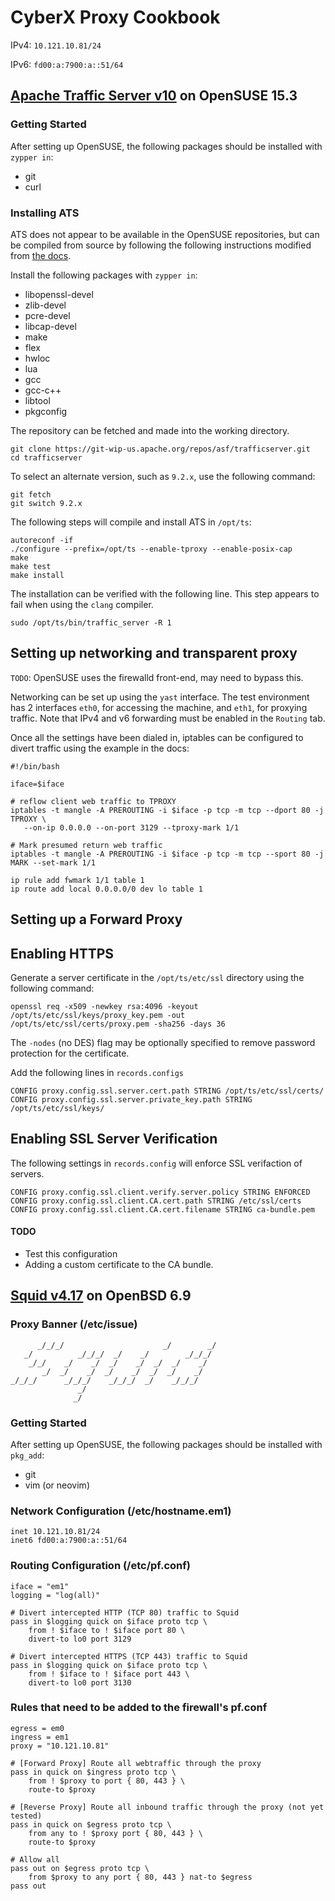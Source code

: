 # CyberX Proxy Cookbook

IPv4: `10.121.10.81/24`

IPv6: `fd00:a:7900:a::51/64`


## [Apache Traffic Server v10](https://trafficserver.apache.org/) on OpenSUSE 15.3

### Getting Started
After setting up OpenSUSE, the following packages should be installed with `zypper in`:
- git
- curl

### Installing ATS
ATS does not appear to be available in the OpenSUSE repositories, but can be compiled from source by following the following instructions modified from [the docs](https://docs.trafficserver.apache.org/en/latest/getting-started/index.en.html#installing-from-source-code).

Install the following packages with `zypper in`:
- libopenssl-devel
- zlib-devel
- pcre-devel
- libcap-devel
- make
- flex
- hwloc
- lua
- gcc
- gcc-c++
- libtool
- pkgconfig

The repository can be fetched and made into the working directory.
```
git clone https://git-wip-us.apache.org/repos/asf/trafficserver.git
cd trafficserver
```

To select an alternate version, such as `9.2.x`, use the following command:
```
git fetch
git switch 9.2.x
```

The following steps will compile and install ATS in `/opt/ts`:
```
autoreconf -if
./configure --prefix=/opt/ts --enable-tproxy --enable-posix-cap
make
make test
make install
```

The installation can be verified with the following line. This step appears to fail when using the `clang` compiler.
```
sudo /opt/ts/bin/traffic_server -R 1
```

## Setting up networking and transparent proxy
`TODO`: OpenSUSE uses the firewalld front-end, may need to bypass this.

Networking can be set up using the `yast` interface. The test environment has 2 interfaces `eth0`, for accessing the machine, and `eth1`, for proxying traffic. Note that IPv4 and v6 forwarding must be enabled in the `Routing` tab.

Once all the settings have been dialed in, iptables can be configured to divert traffic using the example in the docs:
```
#!/bin/bash

iface=$iface

# reflow client web traffic to TPROXY
iptables -t mangle -A PREROUTING -i $iface -p tcp -m tcp --dport 80 -j TPROXY \
   --on-ip 0.0.0.0 --on-port 3129 --tproxy-mark 1/1

# Mark presumed return web traffic
iptables -t mangle -A PREROUTING -i $iface -p tcp -m tcp --sport 80 -j MARK --set-mark 1/1

ip rule add fwmark 1/1 table 1
ip route add local 0.0.0.0/0 dev lo table 1
```

## Setting up a Forward Proxy

## Enabling HTTPS
Generate a server certificate in the `/opt/ts/etc/ssl` directory using the following command:
```
openssl req -x509 -newkey rsa:4096 -keyout /opt/ts/etc/ssl/keys/proxy_key.pem -out /opt/ts/etc/ssl/certs/proxy.pem -sha256 -days 36
```

The `-nodes` (no DES) flag may be optionally specified to remove password protection for the certificate.

Add the following lines in `records.configs`
```
CONFIG proxy.config.ssl.server.cert.path STRING /opt/ts/etc/ssl/certs/
CONFIG proxy.config.ssl.server.private_key.path STRING /opt/ts/etc/ssl/keys/
```

## Enabling SSL Server Verification
The following settings in `records.config` will enforce SSL verifaction of servers.
```
CONFIG proxy.config.ssl.client.verify.server.policy STRING ENFORCED
CONFIG proxy.config.ssl.client.CA.cert.path STRING /etc/ssl/certs
CONFIG proxy.config.ssl.client.CA.cert.filename STRING ca-bundle.pem
```

#### TODO
- Test this configuration
- Adding a custom certificate to the CA bundle.


## [Squid v4.17](http://www.squid-cache.org) on OpenBSD 6.9

### Proxy Banner (/etc/issue)
```
      _/_/_/                      _/        _/
   _/          _/_/_/  _/    _/        _/_/_/
    _/_/    _/    _/  _/    _/  _/  _/    _/
       _/  _/    _/  _/    _/  _/  _/    _/
_/_/_/      _/_/_/    _/_/_/  _/    _/_/_/
               _/
              _/
```

### Getting Started
After setting up OpenSUSE, the following packages should be installed with `pkg_add`:
- git
- vim (or neovim)


### Network Configuration (/etc/hostname.em1)
```
inet 10.121.10.81/24
inet6 fd00:a:7900:a::51/64
```

### Routing Configuration (/etc/pf.conf)
```
iface = "em1"
logging = "log(all)"

# Divert intercepted HTTP (TCP 80) traffic to Squid
pass in $logging quick on $iface proto tcp \
	from ! $iface to ! $iface port 80 \
	divert-to lo0 port 3129

# Divert intercepted HTTPS (TCP 443) traffic to Squid
pass in $logging quick on $iface proto tcp \
	from ! $iface to ! $iface port 443 \
	divert-to lo0 port 3130
```

### Rules that need to be added to the firewall's pf.conf
```
egress = em0
ingress = em1
proxy = "10.121.10.81"

# [Forward Proxy] Route all webtraffic through the proxy
pass in quick on $ingress proto tcp \
	from ! $proxy to port { 80, 443 } \
	route-to $proxy

# [Reverse Proxy] Route all inbound traffic through the proxy (not yet tested)
pass in quick on $egress proto tcp \
	from any to ! $proxy port { 80, 443 } \
	route-to $proxy

# Allow all 
pass out on $egress proto tcp \
	from $proxy to any port { 80, 443 } nat-to $egress
pass out
```
